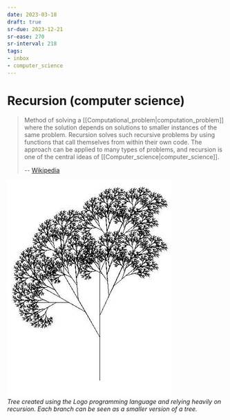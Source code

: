 ```yaml
---
date: 2023-03-18
draft: true
sr-due: 2023-12-21
sr-ease: 270
sr-interval: 218
tags:
- inbox
- computer_science
---
```


# Recursion (computer science)

> Method of solving a [[Computational_problem|computation_problem]] where the
> solution depends on solutions to smaller instances of the same problem.
> Recursion solves such recursive problems by using functions that call
> themselves from within their own code. The approach can be applied to many
> types of problems, and recursion is one of the central ideas of
> [[Computer_science|computer_science]].
>
> -- [Wikipedia](https://en.wikipedia.org/wiki/Recursion_\(computer_science\))

![Recursive Tree](./img/RecursiveTree.JPG)\
_Tree created using the Logo
programming language and relying heavily on recursion. Each branch can be seen
as a smaller version of a tree._